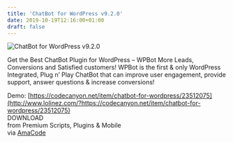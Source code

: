 ```yaml
---
title: 'ChatBot for WordPress v9.2.0'
date: 2019-10-19T12:16:00+01:00
draft: false
---
```


![ChatBot for WordPress v9.2.0](http://www.codelist.cc/uploads/posts/2019-07/1563046162_chatbot-for-wordpress-v7.2.0.jpg "ChatBot for WordPress v9.2.0")  
  
Get the Best ChatBot Plugin for WordPress – WPBot More Leads, Conversions and Satisfied customers! WPBot is the first & only WordPress Integrated, Plug n’ Play ChatBot that can improve user engagement, provide support, answer questions & increase conversions!  
  
Demo: [https://codecanyon.net/item/chatbot-for-wordpress/23512075](http://www.lolinez.com/?https://codecanyon.net/item/chatbot-for-wordpress/23512075)  
DOWNLOAD  
from Premium Scripts, Plugins & Mobile  
via [AmaCode](https://amazcode.ooo)